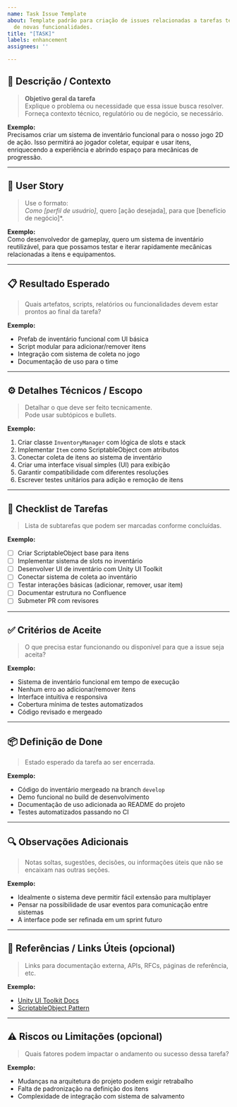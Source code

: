 ```yaml
---
name: Task Issue Template
about: Template padrão para criação de issues relacionadas a tarefas técnicas ou desenvolvimento
  de novas funcionalidades.
title: "[TASK]"
labels: enhancement
assignees: ''

---
```


## 📌 Descrição / Contexto  
> **Objetivo geral da tarefa**  
> Explique o problema ou necessidade que essa issue busca resolver.  
> Forneça contexto técnico, regulatório ou de negócio, se necessário.

**Exemplo:**  
Precisamos criar um sistema de inventário funcional para o nosso jogo 2D de ação. Isso permitirá ao jogador coletar, equipar e usar itens, enriquecendo a experiência e abrindo espaço para mecânicas de progressão.

---

## 👤 User Story  
> Use o formato:  
> *Como [perfil de usuário]*, quero [ação desejada], para que [benefício de negócio]*.

**Exemplo:**  
Como desenvolvedor de gameplay, quero um sistema de inventário reutilizável, para que possamos testar e iterar rapidamente mecânicas relacionadas a itens e equipamentos.

---

## 📋 Resultado Esperado  
> Quais artefatos, scripts, relatórios ou funcionalidades devem estar prontos ao final da tarefa?

**Exemplo:**  
- Prefab de inventário funcional com UI básica  
- Script modular para adicionar/remover itens  
- Integração com sistema de coleta no jogo  
- Documentação de uso para o time

---

## ⚙️ Detalhes Técnicos / Escopo  
> Detalhar o que deve ser feito tecnicamente.  
> Pode usar subtópicos e bullets.

**Exemplo:**  
1. Criar classe `InventoryManager` com lógica de slots e stack  
2. Implementar `Item` como ScriptableObject com atributos  
3. Conectar coleta de itens ao sistema de inventário  
4. Criar uma interface visual simples (UI) para exibição  
5. Garantir compatibilidade com diferentes resoluções  
6. Escrever testes unitários para adição e remoção de itens  

---

## 📌 Checklist de Tarefas  
> Lista de subtarefas que podem ser marcadas conforme concluídas.

**Exemplo:**  
- [ ] Criar ScriptableObject base para itens  
- [ ] Implementar sistema de slots no inventário  
- [ ] Desenvolver UI de inventário com Unity UI Toolkit  
- [ ] Conectar sistema de coleta ao inventário  
- [ ] Testar interações básicas (adicionar, remover, usar item)  
- [ ] Documentar estrutura no Confluence  
- [ ] Submeter PR com revisores  

---

## ✅ Critérios de Aceite  
> O que precisa estar funcionando ou disponível para que a issue seja aceita?

**Exemplo:**  
- Sistema de inventário funcional em tempo de execução  
- Nenhum erro ao adicionar/remover itens  
- Interface intuitiva e responsiva  
- Cobertura mínima de testes automatizados  
- Código revisado e mergeado

---

## 📦 Definição de Done  
> Estado esperado da tarefa ao ser encerrada.

**Exemplo:**  
- Código do inventário mergeado na branch `develop`  
- Demo funcional no build de desenvolvimento  
- Documentação de uso adicionada ao README do projeto  
- Testes automatizados passando no CI  

---

## 🔍 Observações Adicionais  
> Notas soltas, sugestões, decisões, ou informações úteis que não se encaixam nas outras seções.

**Exemplo:**  
- Idealmente o sistema deve permitir fácil extensão para multiplayer  
- Pensar na possibilidade de usar eventos para comunicação entre sistemas  
- A interface pode ser refinada em um sprint futuro  

---

## 🔗 Referências / Links Úteis (opcional)  
> Links para documentação externa, APIs, RFCs, páginas de referência, etc.

**Exemplo:**  
- [Unity UI Toolkit Docs](https://docs.unity3d.com/Manual/UIElements.html)  
- [ScriptableObject Pattern](https://www.youtube.com/watch?v=raQ3iHhE_Kk)  

---

## ⚠️ Riscos ou Limitações (opcional)  
> Quais fatores podem impactar o andamento ou sucesso dessa tarefa?

**Exemplo:**  
- Mudanças na arquitetura do projeto podem exigir retrabalho  
- Falta de padronização na definição dos itens  
- Complexidade de integração com sistema de salvamento

